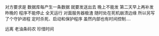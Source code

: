 对方要求是 数据库每产生一条数据 就要发送出去 晚上不能发 第二天早上再补发昨晚的 程序不能停止 全天运行 对面服务器极渣 随时处在死机崩溃边缘 所以另写了个守护进程 定时杀死、启动和保护程序 虽然内部也有时间控制....

远离 老油条码农 珍惜时间

